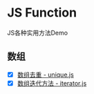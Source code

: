 # JS Function
JS各种实用方法Demo

## 数组
- [x] [数组去重 - unique.js](https://github.com/liangfengbo/JSFunction/blob/master/unique.js)
- [x] [数组迭代方法 - iterator.js](https://github.com/liangfengbo/JSFunction/blob/master/iterator.js)
